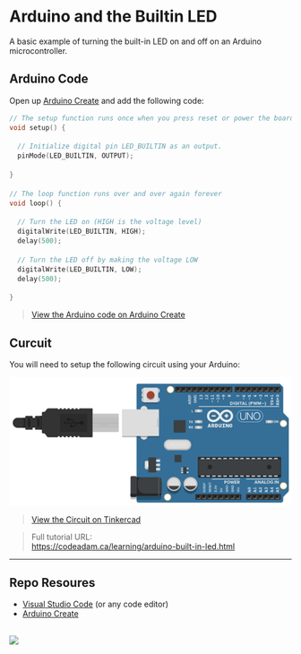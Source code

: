 # Arduino and the Builtin LED

A basic example of turning the built-in LED on and off on an Arduino microcontroller.

## Arduino Code

Open up [Arduino Create](https://create.arduino.cc/editor/) and add the following code:

```cpp
// The setup function runs once when you press reset or power the board
void setup() {
  
  // Initialize digital pin LED_BUILTIN as an output.
  pinMode(LED_BUILTIN, OUTPUT);
  
}

// The loop function runs over and over again forever
void loop() {
  
  // Turn the LED on (HIGH is the voltage level)
  digitalWrite(LED_BUILTIN, HIGH);
  delay(500);
  
  // Turn the LED off by making the voltage LOW
  digitalWrite(LED_BUILTIN, LOW);
  delay(500);
  
}
```

> [View the Arduino code on Arduino Create](https://create.arduino.cc/editor/professoradam/4a7f0767-de98-4d02-bfbf-5d69dfd58710/preview)

## Curcuit

You will need to setup the following circuit using your Arduino:

![Tinkercad Circuit](_readme/tinkercad-built-in-led.png)

> [View the Circuit on Tinkercad](https://www.tinkercad.com/things/jOaJ7mR6LAt)

> Full tutorial URL:  
> https://codeadam.ca/learning/arduino-built-in-led.html

***

## Repo Resoures

* [Visual Studio Code](https://code.visualstudio.com/) (or any code editor)
* [Arduino Create](https://create.arduino.cc/editor) 

<br>
<a href="https://codeadam.ca">
<img src="https://cdn.codeadam.ca/images@1.0.0/codeadam-logo-coloured-horizontal.png" width="200">
</a>
